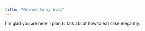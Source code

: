 ```yaml
---
title: "Welcome to my blog"
---
```


I'm glad you are here. I plan to talk about how to eat cake elegantly.
